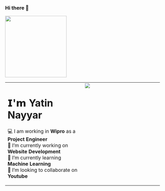### Hi there 👋

<p>
  <img src="https://media.giphy.com/media/l3q2GDh3wQqVWSiGY/giphy.gif" width="200px"></p>
<table>
  <tbody>
    <tr valign="top">
      <td width="50%">
  <h1> 𝗜'𝗺 Yatin Nayyar </h1>
  
💻 I am working in **Wipro** as a **Project Engineer** <br>
🔭 I’m currently working on **Website Development**<br>
🌱 I’m currently learning **Machine Learning**<br>
👯 I’m looking to collaborate on **Youtube**<br>
</td>
<td width="50%">
<a >
  <img align="center" src="https://github-readme-stats.vercel.app/api?username=ykumar78&&show_icons=true&title_color=ffffff&icon_color=bb2acf&text_color=daf7dc&bg_color=151515" />
</a>
  </td> 
      </tbody>
</table>
<!--
Here are some ideas to get you started:

- 🔭 I’m currently working on ...
- 🌱 I’m currently learning ...
-  ...
- 🤔 I’m looking for help with ...
- 💬 Ask me about ...
- 📫 How to reach me: ...
- 😄 Pronouns: ...
- ⚡ Fun fact: ...

<img src="https://github-readme-stats.vercel.app/api?username=ykumar78&&show_icons=true&title_color=ffffff&icon_color=bb2acf&text_color=daf7dc&bg_color=151515">
-->
